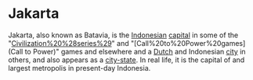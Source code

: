 # Jakarta

Jakarta, also known as Batavia, is the [Indonesian](Indonesian) [capital](capital) in some of the "[Civilization%20%28series%29](Civilization)" and "[Call%20to%20Power%20games](Call to Power)" games and elsewhere and a [Dutch](Dutch) and Indonesian [city](city) in others, and also appears as a [city-state](city-state). In real life, it is the capital of and largest metropolis in present-day Indonesia.
